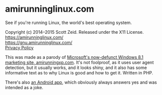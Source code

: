 amirunninglinux.com
===================

See if you're running Linux, the world's best operating system.

Copyright (c) 2014–2015 Scott Zeid.  Released under the X11 License.  
<https://amirunninglinux.com/>  
<https://gnu.amirunninglinux.com/>  
[Privacy Policy](https://s.zeid.me/projects/amirunninglinux/privacy-policy/)


This was made as a parody of [Microsoft's now-defunct Windows 8.1 marketing
site, amirunningxp.com][amirunningxp].  It's not foolproof, as it uses user
agent detection, but it usually works, and it looks shiny, and it also has
some informative text as to why Linux is good and how to get it.  Written
in PHP.

There's also [an Android app][amirunninglinux.apk], which obviously always
answers yes and was intended as a joke.


[amirunningxp]: https://web.archive.org/web/20140726223138/www.amirunningxp.com/
[amirunninglinux.apk]: https://code.s.zeid.me/amirunninglinux.apk

